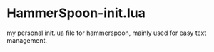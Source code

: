 # HammerSpoon-init.lua
my personal init.lua file for hammerspoon, mainly used for easy text management.
